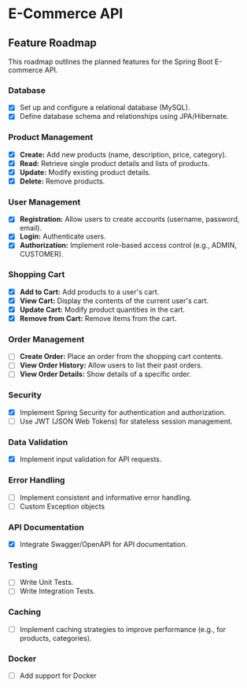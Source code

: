 # E-Commerce API

## Feature Roadmap

This roadmap outlines the planned features for the Spring Boot E-commerce API.

### Database
- [x] Set up and configure a relational database (MySQL).
- [x] Define database schema and relationships using JPA/Hibernate.

### Product Management
- [x] **Create:** Add new products (name, description, price, category).
- [x] **Read:** Retrieve single product details and lists of products.
- [x] **Update:** Modify existing product details.
- [x] **Delete:** Remove products.

### User Management
- [x] **Registration:** Allow users to create accounts (username, password, email).
- [x] **Login:** Authenticate users.
- [x] **Authorization:** Implement role-based access control (e.g., ADMIN, CUSTOMER).

### Shopping Cart
- [x] **Add to Cart:** Add products to a user's cart.
- [x] **View Cart:** Display the contents of the current user's cart.
- [x] **Update Cart:** Modify product quantities in the cart.
- [x] **Remove from Cart:** Remove items from the cart.

### Order Management
- [ ] **Create Order:** Place an order from the shopping cart contents.
- [ ] **View Order History:** Allow users to list their past orders.
- [ ] **View Order Details:** Show details of a specific order.

### Security
- [x] Implement Spring Security for authentication and authorization.
- [ ] Use JWT (JSON Web Tokens) for stateless session management.

### Data Validation
- [x] Implement input validation for API requests.

### Error Handling
- [ ] Implement consistent and informative error handling.
- [ ] Custom Exception objects

### API Documentation
- [x] Integrate Swagger/OpenAPI for API documentation.

### Testing
- [ ] Write Unit Tests.
- [ ] Write Integration Tests.

### Caching
- [ ] Implement caching strategies to improve performance (e.g., for products, categories).

### Docker
- [ ] Add support for Docker
